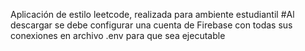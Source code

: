 Aplicación de estilo leetcode, realizada para ambiente estudiantil
 #Al descargar se debe configurar una cuenta de Firebase con todas sus conexiones en archivo .env para que sea ejecutable
